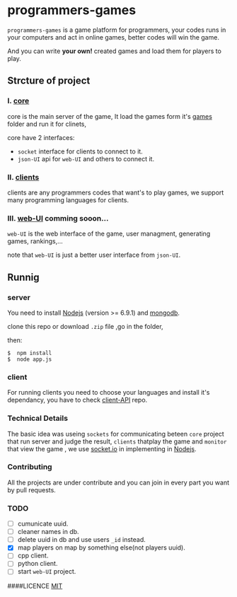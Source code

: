 # programmers-games
`programmers-games` is a game platform for programmers, your codes runs in your computers and act in online games, better codes will win the game.

And you can write **your own!** created games and load them for players to play.

## Strcture of project

### I. [core](https://github.com/geeks-fight-club/geeks-games-core)
core is the main server of the game, It load the games form it's [games](https://github.com/geeks-fight-club/geeks-games-core/tree/master/games) folder and run it for clinets,

core have 2 interfaces:
- `socket` interface for clients to connect to it.
- `json-UI` api for `web-UI` and others to connect it.

### II. [clients](https://github.com/geeks-fight-club/geeks-games-clients)
clients are any programmers codes that want's to play games, we support many programming languages for clients.

### III. [web-UI](https://github.com/geeks-fight-club/geeks-games-web-UI) comming sooon...
`web-UI` is the web interface of the game, user managment, generating games, rankings,...

note that `web-UI` is just a better user interface from `json-UI`.

## Runnig
### server
You need to install [Nodejs](https://nodejs.org) (version >= 6.9.1) and [mongodb](https://mongodb.org).

clone this repo or download `.zip` file ,go in the folder,

then:
```
$  npm install
$  node app.js
```

### client
For running clients you need to choose your languages and install it's dependancy, you have to check [client-API](https://github.com/f-club/geeks-games-clients) repo.

### Technical Details
The basic idea was useing `sockets` for communicating beteen `core` project that run server and judge the result, `clients` thatplay the game and `monitor` that view the game , we use [socket.io](socket.io) in implementing in [Nodejs](http://nodejs.org).

### Contributing
All the projects are under contribute and you can join in every part you want by pull requests.

### TODO
- [ ] cumunicate uuid.
- [ ] cleaner names in db.
- [ ] delete uuid in db and use users `_id` instead.
- [x] map players on map by something else(not players uuid).
- [ ] cpp client.
- [ ] python client.
- [ ] start `web-UI` project.

####LICENCE
[MIT](https://github.com/f-club/programmers-games/blob/master/LICENSE)
